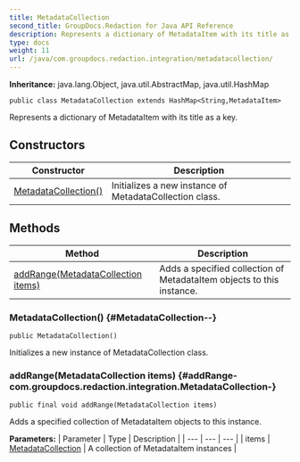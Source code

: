 ```yaml
---
title: MetadataCollection
second_title: GroupDocs.Redaction for Java API Reference
description: Represents a dictionary of MetadataItem with its title as a key.
type: docs
weight: 11
url: /java/com.groupdocs.redaction.integration/metadatacollection/
---
```

**Inheritance:**
java.lang.Object, java.util.AbstractMap, java.util.HashMap
```
public class MetadataCollection extends HashMap<String,MetadataItem>
```

Represents a dictionary of  MetadataItem  with its title as a key.
## Constructors

| Constructor | Description |
| --- | --- |
| [MetadataCollection()](#MetadataCollection--) | Initializes a new instance of MetadataCollection class. |
## Methods

| Method | Description |
| --- | --- |
| [addRange(MetadataCollection items)](#addRange-com.groupdocs.redaction.integration.MetadataCollection-) | Adds a specified collection of MetadataItem objects to this instance. |
### MetadataCollection() {#MetadataCollection--}
```
public MetadataCollection()
```


Initializes a new instance of MetadataCollection class.

### addRange(MetadataCollection items) {#addRange-com.groupdocs.redaction.integration.MetadataCollection-}
```
public final void addRange(MetadataCollection items)
```


Adds a specified collection of MetadataItem objects to this instance.

**Parameters:**
| Parameter | Type | Description |
| --- | --- | --- |
| items | [MetadataCollection](../../com.groupdocs.redaction.integration/metadatacollection) | A collection of MetadataItem instances |

